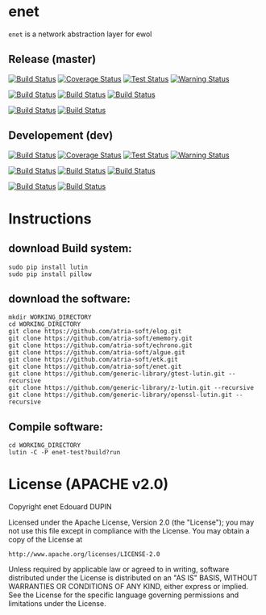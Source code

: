 enet
=====

`enet` is a network abstraction layer for ewol

Release (master)
----------------

[![Build Status](https://travis-ci.org/atria-soft/enet.svg?branch=master)](https://travis-ci.org/atria-soft/enet)
[![Coverage Status](http://atria-soft.com/ci/coverage/atria-soft/enet.svg?branch=master)](http://atria-soft.com/ci/atria-soft/enet)
[![Test Status](http://atria-soft.com/ci/test/atria-soft/enet.svg?branch=master)](http://atria-soft.com/ci/atria-soft/enet)
[![Warning Status](http://atria-soft.com/ci/warning/atria-soft/enet.svg?branch=master)](http://atria-soft.com/ci/atria-soft/enet)

[![Build Status](http://atria-soft.com/ci/build/atria-soft/enet.svg?branch=master&tag=Linux)](http://atria-soft.com/ci/atria-soft/enet)
[![Build Status](http://atria-soft.com/ci/build/atria-soft/enet.svg?branch=master&tag=MacOs)](http://atria-soft.com/ci/atria-soft/enet)
[![Build Status](http://atria-soft.com/ci/build/atria-soft/enet.svg?branch=master&tag=Mingw)](http://atria-soft.com/ci/atria-soft/enet)

[![Build Status](http://atria-soft.com/ci/build/atria-soft/enet.svg?branch=master&tag=Android)](http://atria-soft.com/ci/atria-soft/enet)
[![Build Status](http://atria-soft.com/ci/build/atria-soft/enet.svg?branch=master&tag=IOs)](http://atria-soft.com/ci/atria-soft/enet)

Developement (dev)
------------------

[![Build Status](https://travis-ci.org/atria-soft/enet.svg?branch=dev)](https://travis-ci.org/atria-soft/enet)
[![Coverage Status](http://atria-soft.com/ci/coverage/atria-soft/enet.svg?branch=dev)](http://atria-soft.com/ci/atria-soft/enet)
[![Test Status](http://atria-soft.com/ci/test/atria-soft/enet.svg?branch=dev)](http://atria-soft.com/ci/atria-soft/enet)
[![Warning Status](http://atria-soft.com/ci/warning/atria-soft/enet.svg?branch=dev)](http://atria-soft.com/ci/atria-soft/enet)

[![Build Status](http://atria-soft.com/ci/build/atria-soft/enet.svg?branch=dev&tag=Linux)](http://atria-soft.com/ci/atria-soft/enet)
[![Build Status](http://atria-soft.com/ci/build/atria-soft/enet.svg?branch=dev&tag=MacOs)](http://atria-soft.com/ci/atria-soft/enet)
[![Build Status](http://atria-soft.com/ci/build/atria-soft/enet.svg?branch=dev&tag=Mingw)](http://atria-soft.com/ci/atria-soft/enet)

[![Build Status](http://atria-soft.com/ci/build/atria-soft/enet.svg?branch=dev&tag=Android)](http://atria-soft.com/ci/atria-soft/enet)
[![Build Status](http://atria-soft.com/ci/build/atria-soft/enet.svg?branch=dev&tag=IOs)](http://atria-soft.com/ci/atria-soft/enet)


Instructions
============

download Build system:
----------------------

	sudo pip install lutin
	sudo pip install pillow

download the software:
----------------------

	mkdir WORKING_DIRECTORY
	cd WORKING_DIRECTORY
	git clone https://github.com/atria-soft/elog.git
	git clone https://github.com/atria-soft/ememory.git
	git clone https://github.com/atria-soft/echrono.git
	git clone https://github.com/atria-soft/algue.git
	git clone https://github.com/atria-soft/etk.git
	git clone https://github.com/atria-soft/enet.git
	git clone https://github.com/generic-library/gtest-lutin.git --recursive
	git clone https://github.com/generic-library/z-lutin.git --recursive
	git clone https://github.com/generic-library/openssl-lutin.git --recursive

Compile software:
-----------------

	cd WORKING_DIRECTORY
	lutin -C -P enet-test?build?run


License (APACHE v2.0)
=====================
Copyright enet Edouard DUPIN

Licensed under the Apache License, Version 2.0 (the "License");
you may not use this file except in compliance with the License.
You may obtain a copy of the License at

    http://www.apache.org/licenses/LICENSE-2.0

Unless required by applicable law or agreed to in writing, software
distributed under the License is distributed on an "AS IS" BASIS,
WITHOUT WARRANTIES OR CONDITIONS OF ANY KIND, either express or implied.
See the License for the specific language governing permissions and
limitations under the License.

